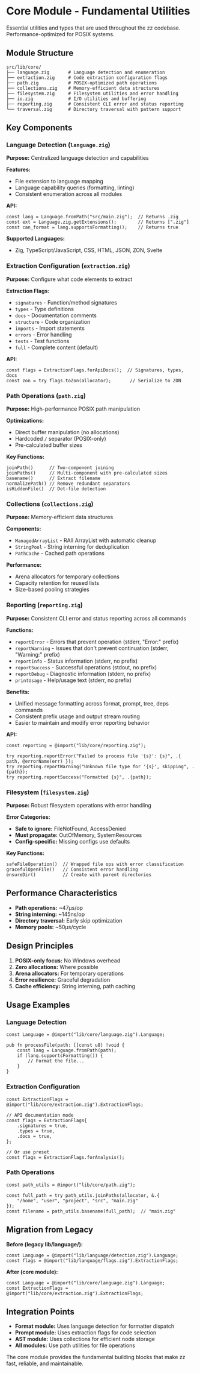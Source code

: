 # Core Module - Fundamental Utilities

Essential utilities and types that are used throughout the zz codebase. Performance-optimized for POSIX systems.

## Module Structure

```
src/lib/core/
├── language.zig       # Language detection and enumeration
├── extraction.zig     # Code extraction configuration flags
├── path.zig           # POSIX-optimized path operations
├── collections.zig    # Memory-efficient data structures
├── filesystem.zig     # Filesystem utilities and error handling
├── io.zig             # I/O utilities and buffering
├── reporting.zig      # Consistent CLI error and status reporting
└── traversal.zig      # Directory traversal with pattern support
```

## Key Components

### Language Detection (`language.zig`)

**Purpose:** Centralized language detection and capabilities

**Features:**
- File extension to language mapping
- Language capability queries (formatting, linting)
- Consistent enumeration across all modules

**API:**
```zig
const lang = Language.fromPath("src/main.zig");  // Returns .zig
const ext = Language.zig.getExtensions();        // Returns [".zig"]
const can_format = lang.supportsFormatting();    // Returns true
```

**Supported Languages:**
- Zig, TypeScript/JavaScript, CSS, HTML, JSON, ZON, Svelte

### Extraction Configuration (`extraction.zig`)

**Purpose:** Configure what code elements to extract

**Extraction Flags:**
- `signatures` - Function/method signatures
- `types` - Type definitions
- `docs` - Documentation comments
- `structure` - Code organization
- `imports` - Import statements
- `errors` - Error handling
- `tests` - Test functions
- `full` - Complete content (default)

**API:**
```zig
const flags = ExtractionFlags.forApiDocs();  // Signatures, types, docs
const zon = try flags.toZon(allocator);       // Serialize to ZON
```

### Path Operations (`path.zig`)

**Purpose:** High-performance POSIX path manipulation

**Optimizations:**
- Direct buffer manipulation (no allocations)
- Hardcoded `/` separator (POSIX-only)
- Pre-calculated buffer sizes

**Key Functions:**
```zig
joinPath()      // Two-component joining
joinPaths()     // Multi-component with pre-calculated sizes
basename()      // Extract filename
normalizePath() // Remove redundant separators
isHiddenFile()  // Dot-file detection
```

### Collections (`collections.zig`)

**Purpose:** Memory-efficient data structures

**Components:**
- `ManagedArrayList` - RAII ArrayList with automatic cleanup
- `StringPool` - String interning for deduplication
- `PathCache` - Cached path operations

**Performance:**
- Arena allocators for temporary collections
- Capacity retention for reused lists
- Size-based pooling strategies

### Reporting (`reporting.zig`)

**Purpose:** Consistent CLI error and status reporting across all commands

**Functions:**
- `reportError` - Errors that prevent operation (stderr, "Error:" prefix)
- `reportWarning` - Issues that don't prevent continuation (stderr, "Warning:" prefix)  
- `reportInfo` - Status information (stderr, no prefix)
- `reportSuccess` - Successful operations (stdout, no prefix)
- `reportDebug` - Diagnostic information (stderr, no prefix)
- `printUsage` - Help/usage text (stderr, no prefix)

**Benefits:**
- Unified message formatting across format, prompt, tree, deps commands
- Consistent prefix usage and output stream routing
- Easier to maintain and modify error reporting behavior

**API:**
```zig
const reporting = @import("lib/core/reporting.zig");

try reporting.reportError("Failed to process file '{s}': {s}", .{ path, @errorName(err) });
try reporting.reportWarning("Unknown file type for '{s}', skipping", .{path});
try reporting.reportSuccess("Formatted {s}", .{path});
```

### Filesystem (`filesystem.zig`)

**Purpose:** Robust filesystem operations with error handling

**Error Categories:**
- **Safe to ignore:** FileNotFound, AccessDenied
- **Must propagate:** OutOfMemory, SystemResources
- **Config-specific:** Missing configs use defaults

**Key Functions:**
```zig
safeFileOperation()  // Wrapped file ops with error classification
gracefulOpenFile()   // Consistent error handling
ensureDir()          // Create with parent directories
```

## Performance Characteristics

- **Path operations:** ~47μs/op
- **String interning:** ~145ns/op
- **Directory traversal:** Early skip optimization
- **Memory pools:** ~50μs/cycle

## Design Principles

1. **POSIX-only focus:** No Windows overhead
2. **Zero allocations:** Where possible
3. **Arena allocators:** For temporary operations
4. **Error resilience:** Graceful degradation
5. **Cache efficiency:** String interning, path caching

## Usage Examples

### Language Detection
```zig
const Language = @import("lib/core/language.zig").Language;

pub fn processFile(path: []const u8) !void {
    const lang = Language.fromPath(path);
    if (lang.supportsFormatting()) {
        // Format the file...
    }
}
```

### Extraction Configuration
```zig
const ExtractionFlags = @import("lib/core/extraction.zig").ExtractionFlags;

// API documentation mode
const flags = ExtractionFlags{
    .signatures = true,
    .types = true,
    .docs = true,
};

// Or use preset
const flags = ExtractionFlags.forAnalysis();
```

### Path Operations
```zig
const path_utils = @import("lib/core/path.zig");

const full_path = try path_utils.joinPaths(allocator, &.{
    "/home", "user", "project", "src", "main.zig"
});
const filename = path_utils.basename(full_path);  // "main.zig"
```

## Migration from Legacy

**Before (legacy lib/language/):**
```zig
const Language = @import("lib/language/detection.zig").Language;
const flags = @import("lib/language/flags.zig").ExtractionFlags;
```

**After (core module):**
```zig
const Language = @import("lib/core/language.zig").Language;
const ExtractionFlags = @import("lib/core/extraction.zig").ExtractionFlags;
```

## Integration Points

- **Format module:** Uses language detection for formatter dispatch
- **Prompt module:** Uses extraction flags for code selection
- **AST module:** Uses collections for efficient node storage
- **All modules:** Use path utilities for file operations

The core module provides the fundamental building blocks that make zz fast, reliable, and maintainable.